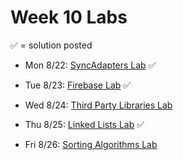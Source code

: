 # Week 10 Labs

&#x2705; = solution posted

- Mon 8/22: [SyncAdapters Lab](https://github.com/ga-adi-nyc/Sync-Adapters-Lab) &#x2705;


- Tue 8/23: [Firebase Lab](https://github.com/ga-adi-nyc/Firebase-Lab) &#x2705;


- Wed 8/24: [Third Party Libraries Lab](https://github.com/ga-adi-nyc/third-party-libraries-lab)


- Thu 8/25: [Linked Lists Lab](https://github.com/ga-adi-nyc/linked-list-lab) &#x2705;


- Fri 8/26: [Sorting Algorithms Lab](https://github.com/ga-adi-nyc/Sorting-Algorithms-Lab)
